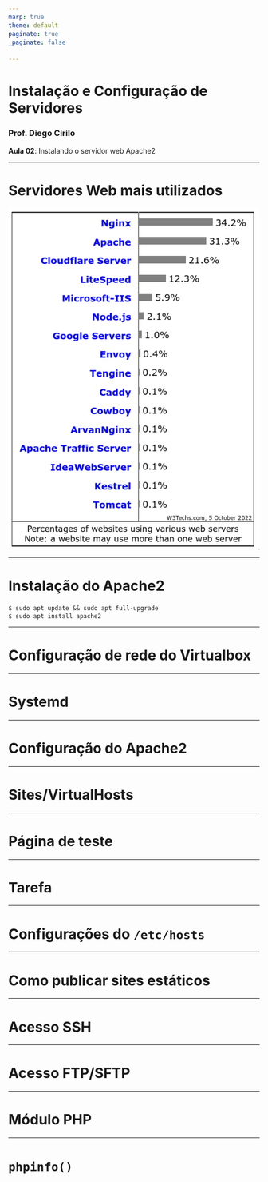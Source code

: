 ```yaml
---
marp: true
theme: default
paginate: true
_paginate: false

---
```

<style>
img {
  display: block;
  margin: 0 auto;
}
</style>

# <!-- fit --> Instalação e Configuração de Servidores

### Prof. Diego Cirilo

**Aula 02**: Instalando o servidor web Apache2

---
# Servidores Web mais utilizados

![height:600px](../img/servers.png)

---
# Instalação do Apache2

```shell
$ sudo apt update && sudo apt full-upgrade
$ sudo apt install apache2
```
---
# Configuração de rede do Virtualbox
---
# Systemd
---
# Configuração do Apache2
---
# Sites/VirtualHosts
---
# Página de teste
---
# Tarefa
---
# Configurações do `/etc/hosts`
---
# Como publicar sites estáticos
---
# Acesso SSH
---
# Acesso FTP/SFTP
---
# Módulo PHP
---
# `phpinfo()`
